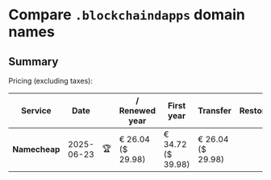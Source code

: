 # Compare `.blockchaindapps` domain names

## Summary

Pricing (excluding taxes):

| Service | Date |  | / Renewed year | First year | Transfer | Restoration |
|--|--|--|--|--|--|--|
| **Namecheap** | 2025-06-23 | 🏆 | € 26.04<br>($ 29.98) | € 34.72<br>($ 39.98) | € 26.04<br>($ 29.98) |  |
